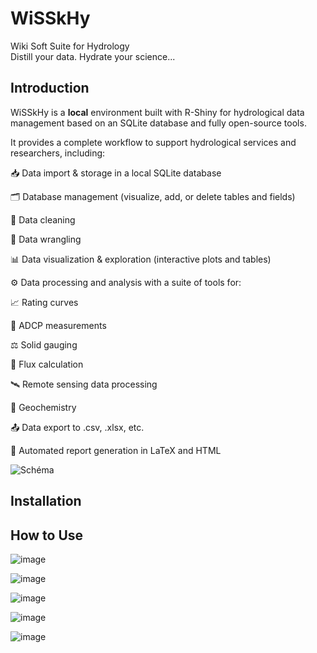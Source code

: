 # WiSSkHy
Wiki Soft Suite for Hydrology   
Distill your data. Hydrate your science...

## Introduction
WiSSkHy is a **local** environment built with R-Shiny for hydrological data management based on an SQLite database and fully open-source tools.

It provides a complete workflow to support hydrological services and researchers, including:

📥 Data import & storage in a local SQLite database

🗂️ Database management (visualize, add, or delete tables and fields)

🧹 Data cleaning

🔄 Data wrangling

📊 Data visualization & exploration (interactive plots and tables)

⚙️ Data processing and analysis with a suite of tools for:

📈 Rating curves

🌊 ADCP measurements

⚖️ Solid gauging

🔄 Flux calculation

🛰️ Remote sensing data processing

🧪 Geochemistry

📤 Data export to .csv, .xlsx, etc.

📝 Automated report generation in LaTeX and HTML

![Schéma](https://github.com/user-attachments/assets/03230a04-b6dd-41fa-8070-0fb65640880b)


## Installation


## How to Use

![image](https://github.com/user-attachments/assets/d1e9c9dd-d984-45d8-b551-fcca412655c0)
  
![image](https://github.com/user-attachments/assets/81cc87d5-0a6f-4f83-92d0-a5151a946691)
  
![image](https://github.com/user-attachments/assets/f48482c7-6c99-40d2-8ad3-a6adcd3dbc8e)
  
![image](https://github.com/user-attachments/assets/2059dbba-1017-447b-a18a-47fda594a6cc)
  
![image](https://github.com/user-attachments/assets/37fd623e-2f08-4731-aea2-f100496b4a10)







